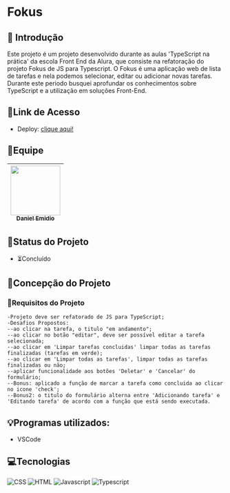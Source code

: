 # Fokus

## 📖 Introdução

Este projeto é um projeto desenvolvido durante as aulas 'TypeScript na prática' da escola Front End da Alura, que consiste na refatoração do projeto Fokus de JS para Typescript.
O Fokus é uma aplicação web de lista de tarefas e nela podemos selecionar, editar ou adicionar novas tarefas.
Durante este periodo busquei aprofundar os conhecimentos sobre TypeScript e a utilização em soluções Front-End.

## 🔗Link de Acesso
- Deploy: [clique aqui!](https://danielemidio1988.github.io/bytebank/)

## 👥Equipe
| [<img src="https://avatars.githubusercontent.com/u/111311678?v=4" width=115><br><sub>Daniel Emidio</sub>](https://github.com/DanielEmidio1988) |
| :---: |

## 🧭Status do Projeto
- ⏳Concluído

## 📄Concepção do Projeto

### 📄Requisitos do Projeto

```
-Projeto deve ser refatorado de JS para TypeScript;
-Desafios Propostos: 
--ao clicar na tarefa, o titulo "em andamento";
--ao clicar no botão "editar", deve ser possível editar a tarefa selecionada;
--ao clicar em 'Limpar tarefas concluidas' limpar todas as tarefas finalizadas (tarefas em verde);
--ao clicar em 'Limpar todas as tarefas', limpar todas as tarefas finalizadas ou não;
--aplicar funcionalidade aos botões 'Deletar' e 'Cancelar' do formulário;
--Bonus: aplicado a função de marcar a tarefa como concluida ao clicar no icone 'check';
--Bonus2: o titulo do formulário alterna entre 'Adicionando tarefa' e 'Editando tarefa' de acordo com a função que está sendo executada.
```

## 💡Programas utilizados:
- VSCode

## 💻Tecnologias 

![CSS](https://img.shields.io/badge/CSS3-1572B6?style=for-the-badge&logo=css3&logoColor=white)
![HTML](https://img.shields.io/badge/HTML5-E34F26?style=for-the-badge&logo=html5&logoColor=white)
![Javascript](https://img.shields.io/badge/JavaScript-323330?style=for-the-badge&logo=javascript&logoColor=F7DF1E)
![Typescript](https://img.shields.io/badge/TypeScript-007ACC?style=for-the-badge&logo=typescript&logoColor=white)